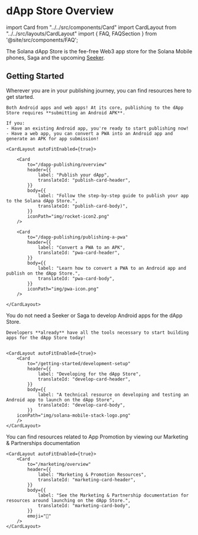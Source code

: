 # dApp Store Overview

import Card from "../../src/components/Card"
import CardLayout from "../../src/layouts/CardLayout"
import { FAQ, FAQSection } from '@site/src/components/FAQ';

The Solana dApp Store is the fee-free Web3 app store for the Solana Mobile phones, Saga and the upcoming [Seeker](https://solanamobile.com/).

## Getting Started

Wherever you are in your publishing journey, you can find resources here to get started.

<FAQ>
  <FAQSection title="What apps can be published to the dApp Store?" expanded={true}>

    Both Android apps and web apps! At its core, publishing to the dApp Store requires **submitting an Android APK**.

    If you:
    - Have an existing Android app, you're ready to start publishing now!
    - Have a web app, you can convert a PWA into an Android app and generate an APK for app submission!

    <CardLayout autoFitEnabled={true}>

        <Card
            to="/dapp-publishing/overview"
            header={{
                label: "Publish your dApp",
                translateId: "publish-card-header",
            }}
            body={{
                label: "Follow the step-by-step guide to publish your app to the Solana dApp Store.",
                translateId: "publish-card-body)",
            }}
            iconPath="img/rocket-icon2.png"
        />

        <Card
            to="/dapp-publishing/publishing-a-pwa"
            header={{
                label: "Convert a PWA to an APK",
                translateId: "pwa-card-header",
            }}
            body={{
                label: "Learn how to convert a PWA to an Android app and publish on the dApp Store.",
                translateId: "pwa-card-body",
            }}
            iconPath="img/pwa-icon.png"
        />

    </CardLayout>

  </FAQSection>
  <FAQSection title="Do I need a Seeker or Saga to build an app for the dApp Store?">
    You do not need a Seeker or Saga to develop Android apps for the dApp Store.

    Developers **already** have all the tools necessary to start building apps for the dApp Store today!


    <CardLayout autoFitEnabled={true}>
        <Card
            to="/getting-started/development-setup"
            header={{
                label: "Developing for the dApp Store",
                translateId: "develop-card-header",
            }}
            body={{
                label: "A technical resource on developing and testing an Android app to launch on the dApp Store",
                translateId: "develop-card-body",
            }}
        iconPath="img/solana-mobile-stack-logo.png"
        />
    </CardLayout>

  </FAQSection>
  <FAQSection title="I've published my app! How can I promote it?">
    You can find resources related to App Promotion by viewing our Marketing & Partnerships documentation

    <CardLayout autoFitEnabled={true}>
        <Card
            to="/marketing/overview"
            header={{
                label: "Marketing & Promotion Resources",
                translateId: "marketing-card-header",
            }}
            body={{
                label: "See the Marketing & Partnership documentation for resources around launching on the dApp Store.",
                translateId: "marketing-card-body",
            }}
            emoji="📣"
        />
    </CardLayout>

  </FAQSection>
</FAQ>

